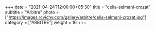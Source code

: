 +++
date = "2021-04-24T12:00:00+05:30"
title = "celia-selmani-crozat"
subtitle = "Arbitre"
photo = ["https://images.rcvichy.com/gallery/arbitre/celia-selmani-crozat.jpg"]
category = ["ARBITRE"]
weight = 16
+++ 

